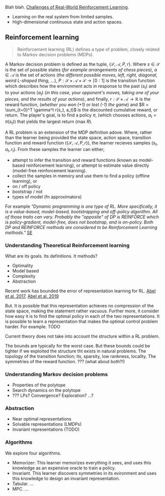 Blah blah. [Challenges of Real-World Reinforcement Learning](https://arxiv.org/abs/1904.12901).
- Learning on the real system from limited samples.
- High-dimensional continuous state and action spaces.


## Reinforcement learning

> Reinforcement learning (RL) defines a type of problem, closely related to Markov decision problems (MDPs).

A Markov decision problem is defined as the tuple, $\{\mathcal S, \mathcal A, P, r\}$. Where $s \in \mathcal S$ is the set of possible states (_for example arrangements of chess pieces_), $a \in \mathcal A$ is the set of actions (_the different possible moves, left, right, diagonal, weird L-shaped thing, ..._),  $P: \mathcal S\times \mathcal A \times \mathcal S \to [0:1]$ is the transition function which describes how the environment acts in response to the past ($s_t$) and to your actions ($a_t$) (_in this case, your opponent's moves, taking one of your pieces, and the results of your actions_), and finally, $r: \mathcal S\times \mathcal A \to \mathbb R$ is the reward function, (_whether you won (+1) or lost (-1) the game_) and $R = \sum_{t=0}^T \gamma^t r(s_t, a_t)$ is the discounted cumulative reward, or return. The player's goal, is to find a policy $\pi$, (which chooses actions, $a_t = \pi(s_t)$) that yields the largest return ($\text{max } R$).

A RL problem is an extension of the MDP definition adove. Where, rather than the learner being provided the state space, action space, transition function and reward function ($\{\mathcal S, \mathcal A, P,r\}$), the learner recieves samples $(s_t, a_t, r_t)$. From these samples the learner can either;
- attempt to infer the transition and reward functions (known as model-based reinforcement learning), or attempt to estimate value directly (model-free reinforcement learning).
- collect the samples in memory and use them to find a policy (offline learning), or
- on / off policy
- bootstrap / not
- types of model (fn approximators)

For example _"Dynamic programming is one type of RL. More specifically, it is a value-based, model-based, bootstrapping and off-policy algorithm. All of those traits can vary. Probably the "opposite" of DP is REINFORCE which is policy-gradient, model-free, does not bootstrap, and is on-policy. Both DP and REINFORCE methods are considered to be Reinforcement Learning methods."_ [SE](https://datascience.stackexchange.com/questions/38845/what-is-the-relationship-between-mdp-and-rl)

### Understanding Theoretical Reinforcement learning

What are its goals. Its definitions. It methods?

- Optimality
- Model based
- Complexity
- Abstraction

Recent work has bounded the error of representation learning for RL. [Abel et al. 2017](), [Abel et al. 2019]()

But. It is possible that this representation achieves no compression of the state space, making the statement rather vacuous.
Further more, it consider how easy it is to find the optimal policy in each of the two representations. It is possible to learn a representation that makes the optimal control problem harder. For example. TODO



Current theory does not take into account the structure within a RL problem.

The bounds are typically for the worst case.
But these bounds could be tighter if we exploited the structure tht exists in natural problems.
The topology of the transition function; its, sparsity, low rankness, locality,
The symmetries of the reward function.
??? (what about both?!)

### Understanding Markov decision problems

- Properties of the polytope
- Search dynamics on the polytope
- ??? LPs? Convergence? Exploration? ...?

### Abstraction

- Near optimal representations
- Solvable representations (LMDPs)
- Invariant representations (TODO)

### Algorithms

We explore four algorithms.

- Memorizer: This learner memorizes everything it sees, and uses this knowledge as an expensive oracle to train a policy.
- Invariant. This learner discovers symmetries in its evironment and uses this knowledge to design an invariant representation.
- Tabular. ...
- MPC. ...
